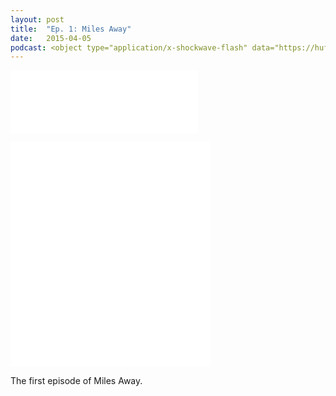 ```yaml
---
layout: post
title:  "Ep. 1: Miles Away"
date:   2015-04-05
podcast: <object type="application/x-shockwave-flash" data="https://huffduffer.com/flash/player.swf?soundFile=http://traffic.libsyn.com/willsankey/Miles_Away_001.mp3" width="290" height="24"><param name="movie" value="https://huffduffer.com/flash/player.swf?soundFile=http://traffic.libsyn.com/willsankey/Miles_Away_001.mp3" /><param name="wmode" value="transparent" /><audio src="http://traffic.libsyn.com/willsankey/Miles_Away_001.mp3" controls preload="none"><a href="https://huffduffer.com/wsankey/219237">Miles Away on Huffduffer</a></audio></object> 
---
```


<p class="podcast"><iframe style="border: none" src="//html5-player.libsyn.com/embed/episode/id/3474143/height/100/width/300/theme/standard-mini/direction/no/autoplay/no/autonext/no/thumbnail/yes/preload/no/no_addthis/no/" height="100" width="300" scrolling="no"  allowfullscreen webkitallowfullscreen mozallowfullscreen oallowfullscreen msallowfullscreen></iframe></p>

<iframe style="border: none" src="//html5-player.libsyn.com/embed/episode/id/3474143/height/360/width/320/theme/standard-mini/direction/no/autoplay/no/autonext/no/thumbnail/yes/preload/no/no_addthis/no/" height="360" width="320" scrolling="no"  allowfullscreen webkitallowfullscreen mozallowfullscreen oallowfullscreen msallowfullscreen></iframe></p>

The first episode of Miles Away. 
